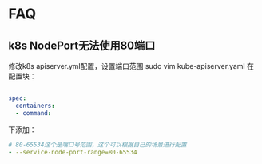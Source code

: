 # FAQ
## k8s NodePort无法使用80端口
修改k8s apiserver.yml配置，设置端口范围
sudo vim kube-apiserver.yaml
在配置块：
```yaml

spec:
  containers:
  - command:

```
下添加：
```yaml
# 80-65534这个是端口号范围，这个可以根据自己的场景进行配置
- --service-node-port-range=80-65534
```